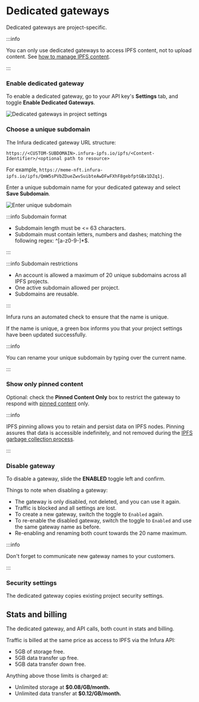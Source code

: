 # Dedicated gateways

Dedicated gateways are project-specific.

:::info

You can only use dedicated gateways to access IPFS content, not to upload content. See [how to manage IPFS content](../manage-files.md).

:::

### Enable dedicated gateway

To enable a dedicated gateway, go to your API key's **Settings** tab, and toggle
**Enable Dedicated Gateways**.

<div class="left-align-container">
  <div class="img-large">
    <img
      src={require("../../../images/dedicated-gateway-toggle.png").default}
      alt="Dedicated gateways in project settings"
    />
  </div>
</div>

### Choose a unique subdomain

The Infura dedicated gateway URL structure:

```
https://<CUSTOM-SUBDOMAIN>.infura-ipfs.io/ipfs/<Content-Identifier>/<optional path to resource>
```

For example, `https://meme-nft.infura-ipfs.io/ipfs/QmW5sPVbZDueZwvSuibteAwDFwFXhF8gebfptGBx1DZq1j`.

Enter a unique subdomain name for your dedicated gateway and select **Save Subdomain**.

<div className="left-align-container">
  <div className="img-large">
    <img
      src={require("../../../images/unique-subdomain.png").default}
      alt="Enter unique subdomain"
    />
  </div>
</div>

:::info Subdomain format

- Subdomain length must be \<\= 63 characters.
- Subdomain must contain letters, numbers and dashes; matching the following regex: ^\[a-z0-9-]\*$.

:::

:::info Subdomain restrictions

- An account is allowed a maximum of 20 unique subdomains across all IPFS projects.
- One active subdomain allowed per project.
- Subdomains are reusable.

:::

Infura runs an automated check to ensure that the name is unique.

If the name is unique, a green box informs you that your project settings have been updated successfully.

:::info

You can rename your unique subdomain by typing over the current name.

:::

### Show only pinned content

Optional: check the **Pinned Content Only** box to restrict the gateway to respond with [pinned content](../manage-files.md#pin-a-file) only.

:::info

IPFS pinning allows you to retain and persist data on IPFS nodes. Pinning assures that data is accessible indefinitely, and not removed during the [IPFS garbage collection process](https://docs.ipfs.io/concepts/persistence/#garbage-collection).

:::

### Disable gateway

To disable a gateway, slide the **ENABLED** toggle left and confirm.

Things to note when disabling a gateway:

- The gateway is only disabled, not deleted, and you can use it again.
- Traffic is blocked and all settings are lost.
- To create a new gateway, switch the toggle to `Enabled` again.
- To re-enable the disabled gateway, switch the toggle to `Enabled` and use the same gateway name as before.
- Re-enabling and renaming both count towards the 20 name maximum.

:::info

Don't forget to communicate new gateway names to your customers.

:::

### Security settings

The dedicated gateway copies existing project security settings.

## Stats and billing

The dedicated gateway, and API calls, both count in stats and billing.

Traffic is billed at the same price as access to IPFS via the Infura API:

- 5GB of storage free.
- 5GB data transfer up free.
- 5GB data transfer down free.

Anything above those limits is charged at:

- Unlimited storage at **$0.08/GB/month.**
- Unlimited data transfer at **$0.12/GB/month.**

